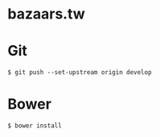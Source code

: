 # bazaars.tw

# Git
```
$ git push --set-upstream origin develop
```

# Bower
```
$ bower install
```
